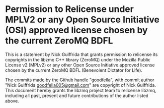 # Permission to Relicense under MPLV2 or any Open Source Initiative (OSI) approved license chosen by the current ZeroMQ BDFL

This is a statement by Nick Guiffrida that grants permission to
relicense its copyrights in the libzmq C++ library (ZeroMQ) under the
Mozilla Public License v2 (MPLv2) or any other Open Source Initiative
approved license chosen by the current ZeroMQ BDFL (Benevolent
Dictator for Life).

The commits made by the Github handle "goodfella", with commit author
"Nick Guiffrida goodfella005@gmail.com" are copyright of Nick
Guiffrida. This document hereby grants the libzmq project team to
relicense libzmq, including all past, present and future contributions
of the author listed above.
